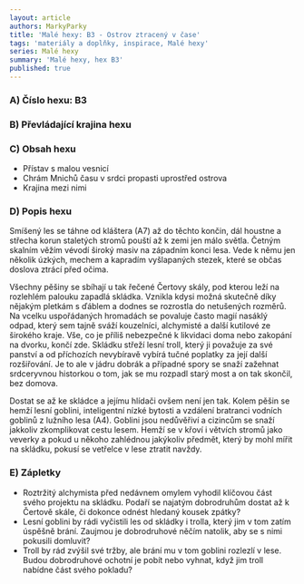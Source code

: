 ```yaml
---
layout: article
authors: MarkyParky
title: 'Malé hexy: B3 - Ostrov ztracený v čase'
tags: 'materiály a doplňky, inspirace, Malé hexy'
series: Malé hexy
summary: 'Malé hexy, hex B3'
published: true
---
```

### A) Číslo hexu: B3

### B) Převládající krajina hexu


  
### C) Obsah hexu

- Přístav s malou vesnicí
- Chrám Mnichů času v srdci propasti uprostřed ostrova
- Krajina mezi nimi
  
### D) Popis hexu

Smíšený les se táhne od kláštera (A7) až do těchto končin, dál houstne a střecha korun staletých stromů pouští až k zemi jen málo světla. Četným skalním věžím vévodí široký masiv na západním konci lesa. Vede k němu jen několik úzkých, mechem a kapradím vyšlapaných stezek, které se občas doslova ztrácí před očima.

Všechny pěšiny se sbíhají u tak řečené Čertovy skály, pod kterou leží na rozlehlém palouku zapadlá skládka. Vznikla kdysi možná skutečně díky nějakým pletkám s ďáblem a dodnes se rozrostla do netušených rozměrů. Na vcelku uspořádaných hromadách se povaluje často magií nasáklý odpad, který sem tajně sváží kouzelníci, alchymisté a další kutilové ze širokého kraje. Vše, co je příliš nebezpečné k likvidaci doma nebo zakopání na dvorku, končí zde. Skládku střeží lesní troll, který ji považuje za své panství a od příchozích nevybíravě vybírá tučné poplatky za její další rozšiřování. Je to ale v jádru dobrák a případné spory se snaží zažehnat srdceryvnou historkou o tom, jak se mu rozpadl starý most a on tak skončil, bez domova.

Dostat se až ke skládce a jejímu hlídači ovšem není jen tak. Kolem pěšin se hemží lesní goblini, inteligentní nízké bytosti a vzdálení bratranci vodních goblinů z lužního lesa (A4). Goblini jsou nedůvěřiví a cizincům se snaží jakkoliv zkomplikovat cestu lesem. Hemží se v křoví i větvích stromů jako veverky a pokud u někoho zahlédnou jakýkoliv předmět, který by mohl mířit na skládku, pokusí se vetřelce v lese ztratit navždy.
  
### E) Zápletky

- Roztržitý alchymista před nedávnem omylem vyhodil klíčovou část svého projektu na skládku. Podaří se najatým dobrodruhům dostat až k Čertově skále, či dokonce odnést hledaný kousek zpátky?
- Lesní goblini by rádi vyčistili les od skládky i trolla, který jim v tom zatím úspěšně brání. Zaujmou je dobrodruhové něčím natolik, aby se s nimi pokusili domluvit?
- Troll by rád zvýšil své tržby, ale brání mu v tom goblini rozlezlí v lese. Budou dobrodruhové ochotní je pobít nebo vyhnat, když jim troll nabídne část svého pokladu?

